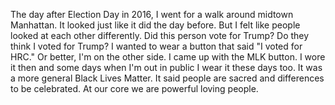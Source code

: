 The day after Election Day in 2016, I went for a walk around midtown Manhattan. It looked just like it did the day before. But I felt like people looked at each other differently. Did this person vote for Trump? Do they think I voted for Trump? I wanted to wear a button that said "I voted for HRC." Or better, I'm on the other side. I came up with the MLK button. I wore it then and some days when I'm out in public I wear it these days too. It was a more general Black Lives Matter. It said people are sacred and differences to be celebrated. At our core we are powerful loving people. 
